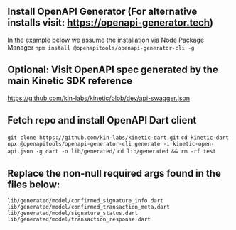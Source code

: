 ## Install OpenAPI Generator (For alternative installs visit: https://openapi-generator.tech)
In the example below we assume the installation via Node Package Manager
`npm install @openapitools/openapi-generator-cli -g`

## Optional: Visit OpenAPI spec generated by the main Kinetic SDK reference
https://github.com/kin-labs/kinetic/blob/dev/api-swagger.json

## Fetch repo and install OpenAPI Dart client
`git clone https://github.com/kin-labs/kinetic-dart.git`
`cd kinetic-dart`
`npx @openapitools/openapi-generator-cli generate -i kinetic-open-api.json -g dart -o lib/generated/`
`cd lib/generated && rm -rf test`

## Replace the non-null required args found in the files below:
`lib/generated/model/confirmed_signature_info.dart`
`lib/generated/model/confirmed_transaction_meta.dart`
`lib/generated/model/signature_status.dart`
`lib/generated/model/transaction_response.dart`

